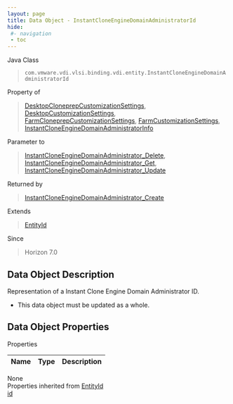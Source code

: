 ```yaml
---
layout: page
title: Data Object - InstantCloneEngineDomainAdministratorId
hide:
 #- navigation
 - toc
---
```


  
  
  



Java Class  
> `com.vmware.vdi.vlsi.binding.vdi.entity.InstantCloneEngineDomainAdministratorId`

Property of  
> [DesktopCloneprepCustomizationSettings](vdi.resources.Desktop.CloneprepCustomizationSettings.md#field_detail), [DesktopCustomizationSettings](vdi.resources.Desktop.CustomizationSettings.md#field_detail), [FarmCloneprepCustomizationSettings](vdi.resources.Farm.CloneprepCustomizationSettings.md#field_detail), [FarmCustomizationSettings](vdi.resources.Farm.CustomizationSettings.md#field_detail), [InstantCloneEngineDomainAdministratorInfo](vdi.utils.InstantCloneEngineDomainAdministrator.InstantCloneEngineDomainAdministratorInfo.md#field_detail)

Parameter to  
> [InstantCloneEngineDomainAdministrator_Delete](vdi.utils.InstantCloneEngineDomainAdministrator.md#delete), [InstantCloneEngineDomainAdministrator_Get](vdi.utils.InstantCloneEngineDomainAdministrator.md#get), [InstantCloneEngineDomainAdministrator_Update](vdi.utils.InstantCloneEngineDomainAdministrator.md#update)

Returned by  
> [InstantCloneEngineDomainAdministrator_Create](vdi.utils.InstantCloneEngineDomainAdministrator.md#create)

Extends  
> [EntityId](vdi.EntityId.md)

Since  
> Horizon 7.0


## Data Object Description 

Representation of a Instant Clone Engine Domain Administrator ID. 

  * This data object must be updated as a whole.



## Data Object Properties

Properties

Name |  Type |  Description   
---|---|---  
None  
Properties inherited from [EntityId](vdi.EntityId.md)  
[id](vdi.EntityId.md#id)  
  
  
  
  
  
